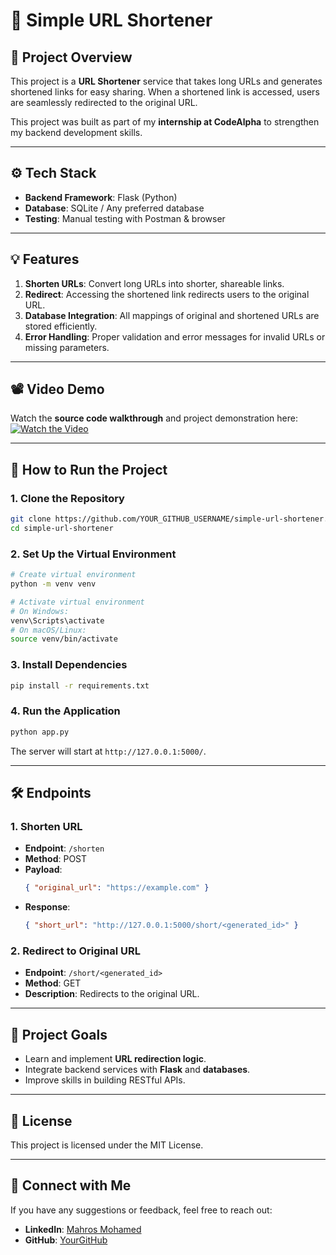 
# 🔗 Simple URL Shortener  

## 🚀 Project Overview  
This project is a **URL Shortener** service that takes long URLs and generates shortened links for easy sharing. When a shortened link is accessed, users are seamlessly redirected to the original URL.  

This project was built as part of my **internship at CodeAlpha** to strengthen my backend development skills.  

---

## ⚙️ **Tech Stack**  
- **Backend Framework**: Flask (Python)  
- **Database**: SQLite / Any preferred database  
- **Testing**: Manual testing with Postman & browser  

---

## 💡 **Features**  
1. **Shorten URLs**: Convert long URLs into shorter, shareable links.  
2. **Redirect**: Accessing the shortened link redirects users to the original URL.  
3. **Database Integration**: All mappings of original and shortened URLs are stored efficiently.  
4. **Error Handling**: Proper validation and error messages for invalid URLs or missing parameters.  

---

## 📽️ **Video Demo**  
Watch the **source code walkthrough** and project demonstration here:  
[![Watch the Video](https://img.shields.io/badge/Click%20Here-Video%20Demo-red)](YOUR_VIDEO_LINK_HERE)  

---

## 🚀 **How to Run the Project**  

### 1. Clone the Repository  
```bash
git clone https://github.com/YOUR_GITHUB_USERNAME/simple-url-shortener.git
cd simple-url-shortener
```

### 2. Set Up the Virtual Environment  
```bash
# Create virtual environment
python -m venv venv

# Activate virtual environment
# On Windows:
venv\Scripts\activate
# On macOS/Linux:
source venv/bin/activate
```

### 3. Install Dependencies  
```bash
pip install -r requirements.txt
```

### 4. Run the Application  
```bash
python app.py
```

The server will start at `http://127.0.0.1:5000/`.

---

## 🛠️ **Endpoints**  

### 1. Shorten URL  
- **Endpoint**: `/shorten`  
- **Method**: POST  
- **Payload**:  
    ```json
    { "original_url": "https://example.com" }
    ```  
- **Response**:  
    ```json
    { "short_url": "http://127.0.0.1:5000/short/<generated_id>" }
    ```  

### 2. Redirect to Original URL  
- **Endpoint**: `/short/<generated_id>`  
- **Method**: GET  
- **Description**: Redirects to the original URL.  

---

## 🎯 **Project Goals**  
- Learn and implement **URL redirection logic**.  
- Integrate backend services with **Flask** and **databases**.  
- Improve skills in building RESTful APIs.  

---

## 📝 **License**  
This project is licensed under the MIT License.  

---

## 🤝 **Connect with Me**  
If you have any suggestions or feedback, feel free to reach out:  
- **LinkedIn**: [Mahros Mohamed](YOUR_LINKEDIN_LINK)  
- **GitHub**: [YourGitHub](https://github.com/YOUR_GITHUB_USERNAME)  
